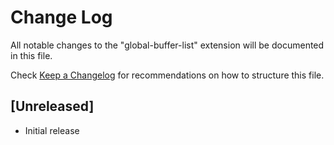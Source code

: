 # Change Log

All notable changes to the "global-buffer-list" extension will be documented in this file.

Check [Keep a Changelog](http://keepachangelog.com/) for recommendations on how to structure this file.

## [Unreleased]

- Initial release